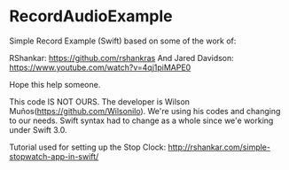 # RecordAudioExample


Simple Record Example (Swift) based on some of the work of:

RShankar: https://github.com/rshankras
And Jared Davidson: https://www.youtube.com/watch?v=4qj1piMAPE0

Hope this help someone.

This code IS NOT OURS. The developer is Wilson Muños(https://github.com/Wilsonilo). We're using his codes and changing to our needs. Swift syntax had to change as a whole since we'e working under Swift 3.0.

Tutorial used for setting up the Stop Clock: http://rshankar.com/simple-stopwatch-app-in-swift/

